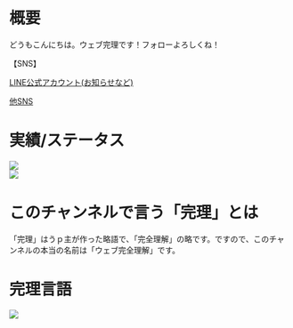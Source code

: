 # 概要

どうもこんにちは。ウェブ完理です！フォローよろしくね！

【SNS】

[LINE公式アカウント(お知らせなど)](https://line.me/R/ti/p/@025lbtsh)

[他SNS](https://lit.link/webfullsympathy)



# 実績/ステータス
![](https://github-profile-summary-cards.vercel.app/api/cards/stats?username=webfullsympathy&theme=github)
<br>
![](https://github-profile-summary-cards.vercel.app/api/cards/repos-per-language?username=webfullsympathy&theme=github)
<br>


# このチャンネルで言う「完理」とは
「完理」はうｐ主が作った略語で、「完全理解」の略です。ですので、このチャンネルの本当の名前は「ウェブ完全理解」です。


# 完理言語
<img src="https://skillicons.dev/icons?i=html,css,js,python&perline=2">
